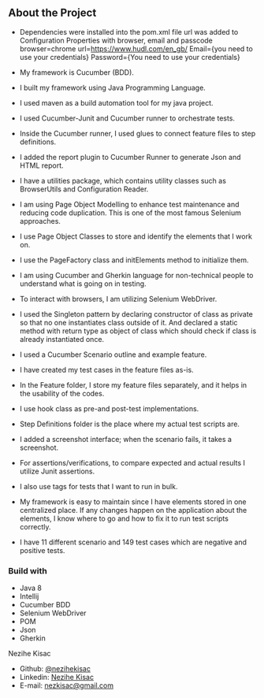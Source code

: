 
## About the Project

- Dependencies were installed into the pom.xml file url was added to Configuration Properties with browser, email and passcode
  browser=chrome
  url=https://www.hudl.com/en_gb/
  Email={you need to use your credentials}
  Password={You need to use your credentials}

-   My framework is Cucumber (BDD).
-   I built my framework using Java Programming Language.
-   I used maven as a build automation tool for my java project.
-   I used Cucumber-Junit and Cucumber runner to orchestrate tests.
-   Inside the Cucumber runner, I used glues to connect feature files to step definitions.
-   I added the report plugin to Cucumber Runner to generate Json and HTML report.
-   I have a utilities package, which contains utility classes such as BrowserUtils and Configuration Reader.
-   I am using Page Object Modelling to enhance test maintenance and reducing code duplication. This is one of the most famous Selenium approaches.
-   I use Page Object Classes to store and identify the elements that I work on.
-   I use the PageFactory class and initElements method to initialize them.
-   I am using Cucumber and Gherkin language for non-technical people to understand what is going on in testing.
-   To interact with browsers, I am utilizing Selenium WebDriver.
-   I used the Singleton pattern by declaring constructor of class as private so that no one instantiates class outside of it. And declared a static method with return type as object of class which should check if class is already instantiated once.
-   I used a Cucumber Scenario outline and example feature.
-   I have created my test cases in the feature files as-is.
-   In the Feature folder, I store my feature files separately, and it helps in the usability of the codes.
-   I use hook class as pre-and post-test implementations.
-   Step Definitions folder is the place where my actual test scripts are.
-   I added a screenshot interface; when the scenario fails, it takes a screenshot.
-   For assertions/verifications, to compare expected and actual results I utilize Junit assertions.
-   I also use tags for tests that I want to run in bulk.
-   My framework is easy to maintain since I have elements stored in one centralized place. If any changes happen on the application about the elements, I know where to go and how to fix it to run test scripts correctly.
-   I have 11 different scenario and 149 test cases which are negative and positive tests.

### Build with
- Java 8
- Intellij
- Cucumber BDD
- Selenium WebDriver
- POM
- Json
- Gherkin

Nezihe Kisac

- Github: [@nezihekisac](https://github.com/nezihekisac)
- Linkedin: [Nezihe Kisac](https://www.linkedin.com/in/nezihekisac/)
- E-mail: nezkisac@gmail.com

